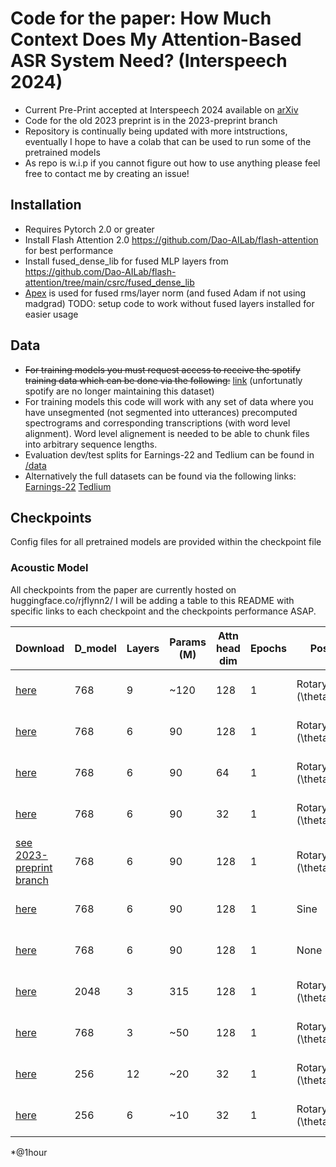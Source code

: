 # Code for the paper: How Much Context Does My Attention-Based ASR System Need? (Interspeech 2024)
- Current Pre-Print accepted at Interspeech 2024 available on [arXiv](https://arxiv.org/abs/2310.15672) 
- Code for the old 2023 preprint is in the 2023-preprint branch
- Repository is continually being updated with more intstructions, eventually I hope to have a colab that can be used to run some of the pretrained models
- As repo is w.i.p if you cannot figure out how to use anything please feel free to contact me by creating an issue!

## Installation
- Requires Pytorch 2.0 or greater
- Install Flash Attention 2.0 https://github.com/Dao-AILab/flash-attention for best performance
- Install fused_dense_lib for fused MLP layers from https://github.com/Dao-AILab/flash-attention/tree/main/csrc/fused_dense_lib
- [Apex](https://github.com/NVIDIA/apex/tree/master) is used for fused rms/layer norm (and fused Adam if not using madgrad)
TODO: setup code to work without fused layers installed for easier usage

## Data
- <del>For training models you must request access to receive the spotify training data which can be done via the following:</del> [link](https://podcastsdataset.byspotify.com/) (unfortunatly spotify are no longer maintaining this dataset)
- For training models this code will work with any set of data where you have unsegmented (not segmented into utterances) precomputed spectrograms and corresponding transcriptions (with word level alignment). Word level alignement is needed to be able to chunk files into arbitrary sequence lengths.
- Evaluation dev/test splits for Earnings-22 and Tedlium can be found in [/data](https://github.com/robflynnyh/long-context-asr/tree/main/data)
- Alternatively the full datasets can be found via the following links: [Earnings-22](https://github.com/revdotcom/speech-datasets/tree/main/earnings22) [Tedlium](https://www.openslr.org/51/) 

## Checkpoints
Config files for all pretrained models are provided within the checkpoint file
### Acoustic Model
All checkpoints from the paper are currently hosted on huggingface.co/rjflynn2/ I will be adding a table to this README with specific links to each checkpoint and the checkpoints performance ASAP.  

| Download | D_model | Layers | Params (M) | Attn head dim | Epochs | Pos Enc | SpecAugment | Subsampling | Tedlium (WER) | Earnings-22 (WER) | 
|----------|---------|--------|------------|---------------|--------|---------|-------------|-------------|---------------|-------------------|
| [here](https://huggingface.co/rjflynn2/lcasr-9L-768D-6H-RB-1p5M) | 768 | 9 | ~120 | 128 | 1 | Rotary (\theta=1.5M) | No | 8X Depthwise 256D | 6.8/6.0/5.9 | 26.6/23.1/22.7 |
| [here](https://huggingface.co/rjflynn2/lcasr-6L-768D-6H-RB-1p5M) | 768 | 6 | 90 | 128 | 1 | Rotary (\theta=1.5M) | No | 8X Depthwise 256D | 6.8/6.4/6.2 | 27.7/24.6/24.4 | 
| [here](https://huggingface.co/rjflynn2/lcasr-6L-768D-12H-RB-1p5M)| 768 | 6 | 90 | 64 | 1 | Rotary (\theta=1.5M) | No | 8X Depthwise 256D | ... | 27.5/24.8/24.4 | 
| [here](https://huggingface.co/rjflynn2/lcasr-6L-768D-24H-RB-1p5M)| 768 | 6 | 90 | 32 | 1 | Rotary (\theta=1.5M) | No | 8X Depthwise 256D | 6.8/6.4/6.4 |  26.7/24.6/24.8| 
| [see 2023-preprint branch](https://github.com/robflynnyh/long-context-asr/tree/2023-preprint) | 768 | 6 | 90 | 128 | 1 | Rotary (\theta=10K)  | No | 8X Depthwise 256D | ... | 27.2/24.9/25.0* | 
| [here](https://huggingface.co/rjflynn2/lcasr-6L-768D-6H-SinePos) | 768 | 6 | 90 | 128 | 1 | Sine | No | 8X Depthwise 256D | 7.2/6.7/6.6 | 27.8/25.3/25.3 | 
| [here](rjflynn2/lcasr-6L-768D-6H-NoPos) | 768 | 6 | 90 | 128 | 1 | None | No | 8X Depthwise 256D | 7.7/6.8/6.6 | 27.5/25.3/25.2 | 
| [here](https://huggingface.co/rjflynn2/lcasr-3L-2048D-16H-RB-1p5M) | 2048 | 3 | 315 | 128 | 1 | Rotary (\theta=1.5M) | No | 8X Depthwise 256D | ... | 28.7/26.1/26.1 | 
| [here](https://huggingface.co/rjflynn2/lcasr-3L-768D-6H-RB-1p5M) | 768 | 3 | ~50 | 128 | 1 | Rotary (\theta=1.5M) | No | 8X Depthwise 256D | 8.2/7.8/7.4 | 32.3/29.6/30.2 | 
| [here](https://huggingface.co/rjflynn2/lcasr-12L-256D-8H-RB-1p5M) | 256 | 12 | ~20 | 32 | 1 | Rotary (\theta=1.5M) | No | 8X Depthwise 256D | 7.6/6.9/6.9 | 28.6/26.3/26.4 | 
| [here](https://huggingface.co/rjflynn2/lcasr-6L-256D-8H-RB-1p5M) | 256 | 6 | ~10 | 32 | 1 | Rotary (\theta=1.5M) | No | 8X Depthwise 256D | 8.8/8.0/8.2 | 32.2/29.8/29.9 |

*@1hour

